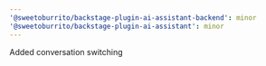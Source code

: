 ```yaml
---
'@sweetoburrito/backstage-plugin-ai-assistant-backend': minor
'@sweetoburrito/backstage-plugin-ai-assistant': minor
---
```


Added conversation switching
